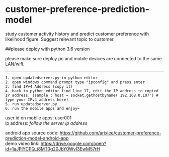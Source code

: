 # customer-preference-prediction-model
study customer activity history and predict customer preference with likelihood figure. Suggest relevant topic to customer.


##please deploy with python 3.6 version

please make sure deploy pc and mobile devices are connected to the same LAN/wifi.

***********************************************************************************
```
1. open updatedserver.py in python editor
2. open windows command prompt type "ipconfig" and press enter
3. find IPv4 Address (copy it)
4. back to python editor find line 17, edit the IP address to copied IP address. (sample : host = socket.gethostbyname('192.168.0.107') # type your IPv4 address here)
5. run updatedserver.py
6. run the mobile apps and enjoy~
```


user id on mobile apps: user001
<br>ip address: *follow the server ip address*




android app source code: https://github.com/arixlee/customer-preference-prediction-model-android-app
<br>demo video link: https://drive.google.com/open?id=1aJPlYCPQ_t8MT0g20JbY0WvI3EwM57rH


